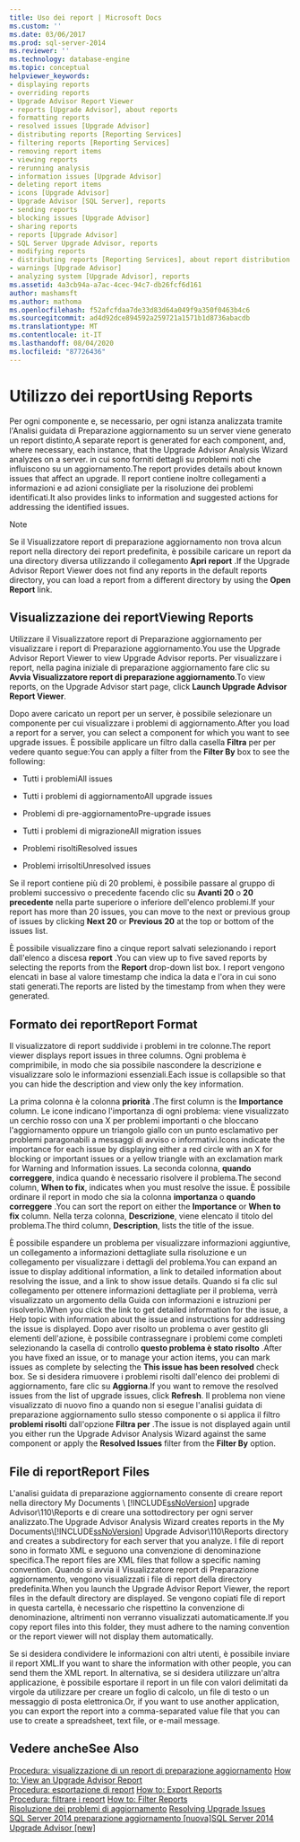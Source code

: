 ```yaml
---
title: Uso dei report | Microsoft Docs
ms.custom: ''
ms.date: 03/06/2017
ms.prod: sql-server-2014
ms.reviewer: ''
ms.technology: database-engine
ms.topic: conceptual
helpviewer_keywords:
- displaying reports
- overriding reports
- Upgrade Advisor Report Viewer
- reports [Upgrade Advisor], about reports
- formatting reports
- resolved issues [Upgrade Advisor]
- distributing reports [Reporting Services]
- filtering reports [Reporting Services]
- removing report items
- viewing reports
- rerunning analysis
- information issues [Upgrade Advisor]
- deleting report items
- icons [Upgrade Advisor]
- Upgrade Advisor [SQL Server], reports
- sending reports
- blocking issues [Upgrade Advisor]
- sharing reports
- reports [Upgrade Advisor]
- SQL Server Upgrade Advisor, reports
- modifying reports
- distributing reports [Reporting Services], about report distribution
- warnings [Upgrade Advisor]
- analyzing system [Upgrade Advisor], reports
ms.assetid: 4a3cb94a-a7ac-4cec-94c7-db26fcf6d161
author: mashamsft
ms.author: mathoma
ms.openlocfilehash: f52afcfdaa7de33d83d64a049f9a350f0463b4c6
ms.sourcegitcommit: ad4d92dce894592a259721a1571b1d8736abacdb
ms.translationtype: MT
ms.contentlocale: it-IT
ms.lasthandoff: 08/04/2020
ms.locfileid: "87726436"
---
```

# <a name="using-reports"></a><span data-ttu-id="1a97e-102">Utilizzo dei report</span><span class="sxs-lookup"><span data-stu-id="1a97e-102">Using Reports</span></span>
  <span data-ttu-id="1a97e-103">Per ogni componente e, se necessario, per ogni istanza analizzata tramite l'Analisi guidata di Preparazione aggiornamento su un server viene generato un report distinto,</span><span class="sxs-lookup"><span data-stu-id="1a97e-103">A separate report is generated for each component, and, where necessary, each instance, that the Upgrade Advisor Analysis Wizard analyzes on a server.</span></span> <span data-ttu-id="1a97e-104">in cui sono forniti dettagli su problemi noti che influiscono su un aggiornamento.</span><span class="sxs-lookup"><span data-stu-id="1a97e-104">The report provides details about known issues that affect an upgrade.</span></span> <span data-ttu-id="1a97e-105">Il report contiene inoltre collegamenti a informazioni e ad azioni consigliate per la risoluzione dei problemi identificati.</span><span class="sxs-lookup"><span data-stu-id="1a97e-105">It also provides links to information and suggested actions for addressing the identified issues.</span></span>  
  
> [!NOTE]  
>  <span data-ttu-id="1a97e-106">Se il Visualizzatore report di preparazione aggiornamento non trova alcun report nella directory dei report predefinita, è possibile caricare un report da una directory diversa utilizzando il collegamento **Apri report** .</span><span class="sxs-lookup"><span data-stu-id="1a97e-106">If the Upgrade Advisor Report Viewer does not find any reports in the default reports directory, you can load a report from a different directory by using the **Open Report** link.</span></span>  
  
## <a name="viewing-reports"></a><span data-ttu-id="1a97e-107">Visualizzazione dei report</span><span class="sxs-lookup"><span data-stu-id="1a97e-107">Viewing Reports</span></span>  
 <span data-ttu-id="1a97e-108">Utilizzare il Visualizzatore report di Preparazione aggiornamento per visualizzare i report di Preparazione aggiornamento.</span><span class="sxs-lookup"><span data-stu-id="1a97e-108">You use the Upgrade Advisor Report Viewer to view Upgrade Advisor reports.</span></span> <span data-ttu-id="1a97e-109">Per visualizzare i report, nella pagina iniziale di preparazione aggiornamento fare clic su **Avvia Visualizzatore report di preparazione aggiornamento**.</span><span class="sxs-lookup"><span data-stu-id="1a97e-109">To view reports, on the Upgrade Advisor start page, click **Launch Upgrade Advisor Report Viewer**.</span></span>  
  
 <span data-ttu-id="1a97e-110">Dopo avere caricato un report per un server, è possibile selezionare un componente per cui visualizzare i problemi di aggiornamento.</span><span class="sxs-lookup"><span data-stu-id="1a97e-110">After you load a report for a server, you can select a component for which you want to see upgrade issues.</span></span> <span data-ttu-id="1a97e-111">È possibile applicare un filtro dalla casella **Filtra** per per vedere quanto segue:</span><span class="sxs-lookup"><span data-stu-id="1a97e-111">You can apply a filter from the **Filter By** box to see the following:</span></span>  
  
-   <span data-ttu-id="1a97e-112">Tutti i problemi</span><span class="sxs-lookup"><span data-stu-id="1a97e-112">All issues</span></span>  
  
-   <span data-ttu-id="1a97e-113">Tutti i problemi di aggiornamento</span><span class="sxs-lookup"><span data-stu-id="1a97e-113">All upgrade issues</span></span>  
  
-   <span data-ttu-id="1a97e-114">Problemi di pre-aggiornamento</span><span class="sxs-lookup"><span data-stu-id="1a97e-114">Pre-upgrade issues</span></span>  
  
-   <span data-ttu-id="1a97e-115">Tutti i problemi di migrazione</span><span class="sxs-lookup"><span data-stu-id="1a97e-115">All migration issues</span></span>  
  
-   <span data-ttu-id="1a97e-116">Problemi risolti</span><span class="sxs-lookup"><span data-stu-id="1a97e-116">Resolved issues</span></span>  
  
-   <span data-ttu-id="1a97e-117">Problemi irrisolti</span><span class="sxs-lookup"><span data-stu-id="1a97e-117">Unresolved issues</span></span>  
  
 <span data-ttu-id="1a97e-118">Se il report contiene più di 20 problemi, è possibile passare al gruppo di problemi successivo o precedente facendo clic su **Avanti 20** o **20 precedente** nella parte superiore o inferiore dell'elenco problemi.</span><span class="sxs-lookup"><span data-stu-id="1a97e-118">If your report has more than 20 issues, you can move to the next or previous group of issues by clicking **Next 20** or **Previous 20** at the top or bottom of the issues list.</span></span>  
  
 <span data-ttu-id="1a97e-119">È possibile visualizzare fino a cinque report salvati selezionando i report dall'elenco a discesa **report** .</span><span class="sxs-lookup"><span data-stu-id="1a97e-119">You can view up to five saved reports by selecting the reports from the **Report** drop-down list box.</span></span> <span data-ttu-id="1a97e-120">I report vengono elencati in base al valore timestamp che indica la data e l'ora in cui sono stati generati.</span><span class="sxs-lookup"><span data-stu-id="1a97e-120">The reports are listed by the timestamp from when they were generated.</span></span>  
  
## <a name="report-format"></a><span data-ttu-id="1a97e-121">Formato dei report</span><span class="sxs-lookup"><span data-stu-id="1a97e-121">Report Format</span></span>  
 <span data-ttu-id="1a97e-122">Il visualizzatore di report suddivide i problemi in tre colonne.</span><span class="sxs-lookup"><span data-stu-id="1a97e-122">The report viewer displays report issues in three columns.</span></span> <span data-ttu-id="1a97e-123">Ogni problema è comprimibile, in modo che sia possibile nascondere la descrizione e visualizzare solo le informazioni essenziali.</span><span class="sxs-lookup"><span data-stu-id="1a97e-123">Each issue is collapsible so that you can hide the description and view only the key information.</span></span>  
  
 <span data-ttu-id="1a97e-124">La prima colonna è la colonna **priorità** .</span><span class="sxs-lookup"><span data-stu-id="1a97e-124">The first column is the **Importance** column.</span></span> <span data-ttu-id="1a97e-125">Le icone indicano l'importanza di ogni problema: viene visualizzato un cerchio rosso con una X per problemi importanti o che bloccano l'aggiornamento oppure un triangolo giallo con un punto esclamativo per problemi paragonabili a messaggi di avviso o informativi.</span><span class="sxs-lookup"><span data-stu-id="1a97e-125">Icons indicate the importance for each issue by displaying either a red circle with an X for blocking or important issues or a yellow triangle with an exclamation mark for Warning and Information issues.</span></span> <span data-ttu-id="1a97e-126">La seconda colonna, **quando correggere**, indica quando è necessario risolvere il problema.</span><span class="sxs-lookup"><span data-stu-id="1a97e-126">The second column, **When to fix**, indicates when you must resolve the issue.</span></span> <span data-ttu-id="1a97e-127">È possibile ordinare il report in modo che sia la colonna **importanza** o **quando correggere** .</span><span class="sxs-lookup"><span data-stu-id="1a97e-127">You can sort the report on either the **Importance** or **When to fix** column.</span></span> <span data-ttu-id="1a97e-128">Nella terza colonna, **Descrizione**, viene elencato il titolo del problema.</span><span class="sxs-lookup"><span data-stu-id="1a97e-128">The third column, **Description**, lists the title of the issue.</span></span>  
  
 <span data-ttu-id="1a97e-129">È possibile espandere un problema per visualizzare informazioni aggiuntive, un collegamento a informazioni dettagliate sulla risoluzione e un collegamento per visualizzare i dettagli del problema.</span><span class="sxs-lookup"><span data-stu-id="1a97e-129">You can expand an issue to display additional information, a link to detailed information about resolving the issue, and a link to show issue details.</span></span> <span data-ttu-id="1a97e-130">Quando si fa clic sul collegamento per ottenere informazioni dettagliate per il problema, verrà visualizzato un argomento della Guida con informazioni e istruzioni per risolverlo.</span><span class="sxs-lookup"><span data-stu-id="1a97e-130">When you click the link to get detailed information for the issue, a Help topic with information about the issue and instructions for addressing the issue is displayed.</span></span> <span data-ttu-id="1a97e-131">Dopo aver risolto un problema o aver gestito gli elementi dell'azione, è possibile contrassegnare i problemi come completi selezionando la casella di controllo **questo problema è stato risolto** .</span><span class="sxs-lookup"><span data-stu-id="1a97e-131">After you have fixed an issue, or to manage your action items, you can mark issues as complete by selecting the **This issue has been resolved** check box.</span></span> <span data-ttu-id="1a97e-132">Se si desidera rimuovere i problemi risolti dall'elenco dei problemi di aggiornamento, fare clic su **Aggiorna**.</span><span class="sxs-lookup"><span data-stu-id="1a97e-132">If you want to remove the resolved issues from the list of upgrade issues, click **Refresh**.</span></span> <span data-ttu-id="1a97e-133">Il problema non viene visualizzato di nuovo fino a quando non si esegue l'analisi guidata di preparazione aggiornamento sullo stesso componente o si applica il filtro **problemi risolti** dall'opzione **Filtra per** .</span><span class="sxs-lookup"><span data-stu-id="1a97e-133">The issue is not displayed again until you either run the Upgrade Advisor Analysis Wizard against the same component or apply the **Resolved Issues** filter from the **Filter By** option.</span></span>  
  
## <a name="report-files"></a><span data-ttu-id="1a97e-134">File di report</span><span class="sxs-lookup"><span data-stu-id="1a97e-134">Report Files</span></span>  
 <span data-ttu-id="1a97e-135">L'analisi guidata di preparazione aggiornamento consente di creare report nella directory My Documents \\ [!INCLUDE[ssNoVersion](../../includes/ssnoversion-md.md)] upgrade Advisor\110\Reports e di creare una sottodirectory per ogni server analizzato.</span><span class="sxs-lookup"><span data-stu-id="1a97e-135">The Upgrade Advisor Analysis Wizard creates reports in the My Documents\\[!INCLUDE[ssNoVersion](../../includes/ssnoversion-md.md)] Upgrade Advisor\110\Reports directory and creates a subdirectory for each server that you analyze.</span></span> <span data-ttu-id="1a97e-136">I file di report sono in formato XML e seguono una convenzione di denominazione specifica.</span><span class="sxs-lookup"><span data-stu-id="1a97e-136">The report files are XML files that follow a specific naming convention.</span></span> <span data-ttu-id="1a97e-137">Quando si avvia il Visualizzatore report di Preparazione aggiornamento, vengono visualizzati i file di report della directory predefinita.</span><span class="sxs-lookup"><span data-stu-id="1a97e-137">When you launch the Upgrade Advisor Report Viewer, the report files in the default directory are displayed.</span></span> <span data-ttu-id="1a97e-138">Se vengono copiati file di report in questa cartella, è necessario che rispettino la convenzione di denominazione, altrimenti non verranno visualizzati automaticamente.</span><span class="sxs-lookup"><span data-stu-id="1a97e-138">If you copy report files into this folder, they must adhere to the naming convention or the report viewer will not display them automatically.</span></span>  
  
 <span data-ttu-id="1a97e-139">Se si desidera condividere le informazioni con altri utenti, è possibile inviare il report XML.</span><span class="sxs-lookup"><span data-stu-id="1a97e-139">If you want to share the information with other people, you can send them the XML report.</span></span> <span data-ttu-id="1a97e-140">In alternativa, se si desidera utilizzare un'altra applicazione, è possibile esportare il report in un file con valori delimitati da virgole da utilizzare per creare un foglio di calcolo, un file di testo o un messaggio di posta elettronica.</span><span class="sxs-lookup"><span data-stu-id="1a97e-140">Or, if you want to use another application, you can export the report into a comma-separated value file that you can use to create a spreadsheet, text file, or e-mail message.</span></span>  
  
## <a name="see-also"></a><span data-ttu-id="1a97e-141">Vedere anche</span><span class="sxs-lookup"><span data-stu-id="1a97e-141">See Also</span></span>  
 <span data-ttu-id="1a97e-142">[Procedura: visualizzazione di un report di preparazione aggiornamento](../../../2014/sql-server/install/how-to-view-an-upgrade-advisor-report.md) </span><span class="sxs-lookup"><span data-stu-id="1a97e-142">[How to: View an Upgrade Advisor Report](../../../2014/sql-server/install/how-to-view-an-upgrade-advisor-report.md) </span></span>  
 <span data-ttu-id="1a97e-143">[Procedura: esportazione di report](../../../2014/sql-server/install/how-to-export-reports.md) </span><span class="sxs-lookup"><span data-stu-id="1a97e-143">[How to: Export Reports](../../../2014/sql-server/install/how-to-export-reports.md) </span></span>  
 <span data-ttu-id="1a97e-144">[Procedura: filtrare i report](../../../2014/sql-server/install/how-to-filter-reports.md) </span><span class="sxs-lookup"><span data-stu-id="1a97e-144">[How to: Filter Reports](../../../2014/sql-server/install/how-to-filter-reports.md) </span></span>  
 <span data-ttu-id="1a97e-145">[Risoluzione dei problemi di aggiornamento](../../../2014/sql-server/install/resolving-upgrade-issues.md) </span><span class="sxs-lookup"><span data-stu-id="1a97e-145">[Resolving Upgrade Issues](../../../2014/sql-server/install/resolving-upgrade-issues.md) </span></span>  
 [<span data-ttu-id="1a97e-146">SQL Server 2014 preparazione aggiornamento &#91;nuova&#93;</span><span class="sxs-lookup"><span data-stu-id="1a97e-146">SQL Server 2014 Upgrade Advisor &#91;new&#93;</span></span>](sql-server-2014-upgrade-advisor.md)  
  
  
